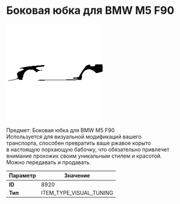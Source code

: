 # Боковая юбка для BMW M5 F90

![Item Image](../img/8920.webp?raw=true)

Предмет: Боковая юбка для BMW M5 F90<br>Используется для визуальной модификаций вашего<br>транспорта, способен превратить ваше ржавое корыто<br>в настоящую порхающую бабочку, что обязательно привлечет<br>внимание прохожих своим уникальным стилем и красотой.<br>Можно передавать и продавать.


| Параметр | Значение |
|----------|----------|
| **ID** | 8920 |
| **Тип** | ITEM_TYPE_VISUAL_TUNING |

